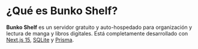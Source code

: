 # ¿Qué es Bunko Shelf?

**Bunko Shelf** es un servidor gratuito y auto-hospedado para organización y lectura de manga y libros digitales. Está completamente desarrollado con [Next.js 15](https://nextjs.org/), [SQLite](https://www.sqlite.org/) y [Prisma](https://www.prisma.io/).
